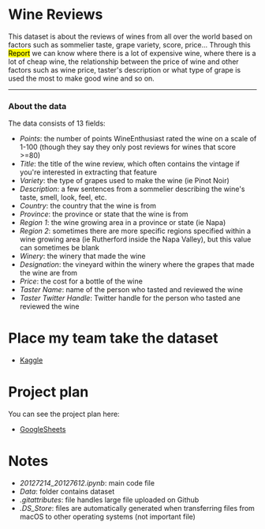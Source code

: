 # Wine Reviews

This dataset is about the reviews of wines from all over the world based on factors such as sommelier taste, grape variety, score, price... Through this <mark>Report</mark> we can know where there is a lot of expensive wine, where there is a lot of cheap wine, the relationship between the price of wine and other factors such as wine price, taster's description or what type of grape is used the most to make good wine and so on.


---

### About the data

The data consists of 13 fields:

- *Points*: the number of points WineEnthusiast rated the wine on a scale of 1-100 (though they say they only post reviews for wines that score >=80)
- *Title*: the title of the wine review, which often contains the vintage if you're interested in extracting that feature
- *Variety*: the type of grapes used to make the wine (ie Pinot Noir)
- *Description*: a few sentences from a sommelier describing the wine's taste, smell, look, feel, etc.
- *Country*: the country that the wine is from
- *Province*: the province or state that the wine is from
- *Region 1*: the wine growing area in a province or state (ie Napa)
- *Region 2*: sometimes there are more specific regions specified within a wine growing area (ie Rutherford inside the Napa Valley), but this value can sometimes be blank
- *Winery*: the winery that made the wine
- *Designation*: the vineyard within the winery where the grapes that made the wine are from
- *Price*: the cost for a bottle of the wine 
- *Taster Name*: name of the person who tasted and reviewed the wine
- *Taster Twitter Handle*: Twitter handle for the person who tasted ane reviewed the wine


# Place my team take the dataset

- [Kaggle](https://www.kaggle.com/zynicide/wine-reviews)


# Project plan 

You can see the project plan here:
- [GoogleSheets](https://docs.google.com/spreadsheets/d/1a6YCNYcfdeE-low_JD90kefmyRYT_R-RUc9q5kXrmbk/edit?usp=sharing)

# Notes

- *20127214_20127612.ipynb*: main code file
- *Data*: folder contains dataset
- *.gitattributes*: file handles large file uploaded on Github
- *.DS_Store*: files are automatically generated when transferring files from macOS to other operating systems (not important file)